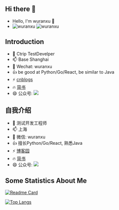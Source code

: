## Hi there 👋


- Hello, I'm wuranxu 👋
- ![wuranxu](https://komarev.com/ghpvc/?username=wuranxu) ![wuranxu](https://visitor-badge.glitch.me/badge?page_id=wuranxu.profile)

## Introduction 

- 🔭 Ctrip TestDevelper
- 📫 Base Shanghai
- 💬 Wechat: wuranxu
- 👍 be good at Python/Go/React, be similar to Java
- ⚡ [cnblogs](https://www.cnblogs.com/we8fans/)
- 🔥 [简书](https://www.jianshu.com/u/6a6dc9fd898d)
- 😄 公众号: ![](https://gitee.com/woodywrx/picture/raw/master/2021-12-18/1639809167261-qrcode_for_gh_f52fb2135f68_258.jpg)

## 自我介绍

- 🔭 测试开发工程师
- 📫 上海
- 💬 微信: wuranxu
- 👍 擅长Python/Go/React, 熟悉Java
- ⚡ [博客园](https://www.cnblogs.com/we8fans/)
- 🔥 [简书](https://www.jianshu.com/u/6a6dc9fd898d)
- 😄 公众号: ![](https://gitee.com/woodywrx/picture/raw/master/2021-12-18/1639809167261-qrcode_for_gh_f52fb2135f68_258.jpg)

## Some Statistics About Me

[![Readme Card](https://github-readme-stats.vercel.app/api?username=wuranxu&show_icons=true&title_color=ffffff&icon_color=bb2acf&text_color=daf7dc&bg_color=151515)](https://github.com/anuraghazra/github-readme-stats)

[![Top Langs](https://github-readme-stats.vercel.app/api/top-langs/?username=wuranxu&layout=compact&exclude_repo=wuranxu.github.io&title_color=ffffff&icon_color=bb2acf&text_color=daf7dc&bg_color=151515)](https://github.com/anuraghazra/github-readme-stats)
